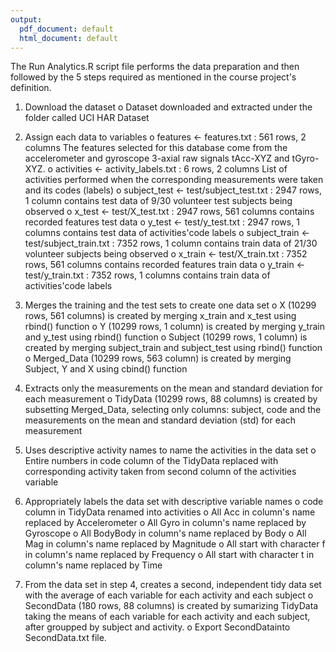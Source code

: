 ```yaml
---
output:
  pdf_document: default
  html_document: default
---
```

The Run Analytics.R script file performs the data preparation and then followed by the 5 steps required as mentioned in the course project's definition.
1.	Download the dataset
o	Dataset downloaded and extracted under the folder called UCI HAR Dataset
2.	Assign each data to variables
o	features <- features.txt : 561 rows, 2 columns
The features selected for this database come from the accelerometer and gyroscope 3-axial raw signals tAcc-XYZ and tGyro-XYZ.
o	activities <- activity_labels.txt : 6 rows, 2 columns
List of activities performed when the corresponding measurements were taken and its codes (labels)
o	subject_test <- test/subject_test.txt : 2947 rows, 1 column
contains test data of 9/30 volunteer test subjects being observed
o	x_test <- test/X_test.txt : 2947 rows, 561 columns
contains recorded features test data
o	y_test <- test/y_test.txt : 2947 rows, 1 columns
contains test data of activities'code labels
o	subject_train <- test/subject_train.txt : 7352 rows, 1 column
contains train data of 21/30 volunteer subjects being observed
o	x_train <- test/X_train.txt : 7352 rows, 561 columns
contains recorded features train data
o	y_train <- test/y_train.txt : 7352 rows, 1 columns
contains train data of activities'code labels

3.	Merges the training and the test sets to create one data set
o	X (10299 rows, 561 columns) is created by merging x_train and x_test using rbind() function
o	Y (10299 rows, 1 column) is created by merging y_train and y_test using rbind() function
o	Subject (10299 rows, 1 column) is created by merging subject_train and subject_test using rbind() function
o	Merged_Data (10299 rows, 563 column) is created by merging Subject, Y and X using cbind() function

4.	Extracts only the measurements on the mean and standard deviation for each measurement
o	TidyData (10299 rows, 88 columns) is created by subsetting Merged_Data, selecting only columns: subject, code and the measurements on the mean and standard deviation (std) for each measurement

5.	Uses descriptive activity names to name the activities in the data set
o	Entire numbers in code column of the TidyData replaced with corresponding activity taken from second column of the activities variable

6.	Appropriately labels the data set with descriptive variable names
o	code column in TidyData renamed into activities
o	All Acc in column's name replaced by Accelerometer
o	All Gyro in column's name replaced by Gyroscope
o	All BodyBody in column's name replaced by Body
o	All Mag in column's name replaced by Magnitude
o	All start with character f in column's name replaced by Frequency
o	All start with character t in column's name replaced by Time

7.	From the data set in step 4, creates a second, independent tidy data set with the average of each variable for each activity and each subject
o	SecondData (180 rows, 88 columns) is created by sumarizing TidyData taking the means of each variable for each activity and each subject, after groupped by subject and activity.
o	Export SecondDatainto SecondData.txt file.

